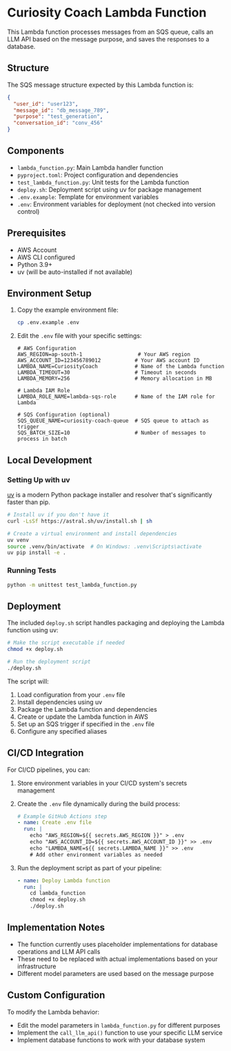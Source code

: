 # Curiosity Coach Lambda Function

This Lambda function processes messages from an SQS queue, calls an LLM API based on the message purpose, and saves the responses to a database.

## Structure

The SQS message structure expected by this Lambda function is:

```json
{
  "user_id": "user123",
  "message_id": "db_message_789",
  "purpose": "test_generation",
  "conversation_id": "conv_456"
}
```

## Components

- `lambda_function.py`: Main Lambda handler function
- `pyproject.toml`: Project configuration and dependencies
- `test_lambda_function.py`: Unit tests for the Lambda function
- `deploy.sh`: Deployment script using uv for package management
- `.env.example`: Template for environment variables
- `.env`: Environment variables for deployment (not checked into version control)

## Prerequisites

- AWS Account
- AWS CLI configured
- Python 3.9+
- uv (will be auto-installed if not available)

## Environment Setup

1. Copy the example environment file:
   ```bash
   cp .env.example .env
   ```

2. Edit the `.env` file with your specific settings:
   ```
   # AWS Configuration
   AWS_REGION=ap-south-1                  # Your AWS region
   AWS_ACCOUNT_ID=123456789012           # Your AWS account ID
   LAMBDA_NAME=CuriosityCoach            # Name of the Lambda function
   LAMBDA_TIMEOUT=30                     # Timeout in seconds
   LAMBDA_MEMORY=256                     # Memory allocation in MB
   
   # Lambda IAM Role
   LAMBDA_ROLE_NAME=lambda-sqs-role      # Name of the IAM role for Lambda
   
   # SQS Configuration (optional)
   SQS_QUEUE_NAME=curiosity-coach-queue  # SQS queue to attach as trigger
   SQS_BATCH_SIZE=10                     # Number of messages to process in batch
   ```

## Local Development

### Setting Up with uv

[uv](https://github.com/astral-sh/uv) is a modern Python package installer and resolver that's significantly faster than pip.

```bash
# Install uv if you don't have it
curl -LsSf https://astral.sh/uv/install.sh | sh

# Create a virtual environment and install dependencies
uv venv
source .venv/bin/activate  # On Windows: .venv\Scripts\activate
uv pip install -e .
```

### Running Tests

```bash
python -m unittest test_lambda_function.py
```

## Deployment

The included `deploy.sh` script handles packaging and deploying the Lambda function using uv:

```bash
# Make the script executable if needed
chmod +x deploy.sh

# Run the deployment script
./deploy.sh
```

The script will:
1. Load configuration from your `.env` file
2. Install dependencies using uv
3. Package the Lambda function and dependencies
4. Create or update the Lambda function in AWS
5. Set up an SQS trigger if specified in the `.env` file
6. Configure any specified aliases

## CI/CD Integration

For CI/CD pipelines, you can:

1. Store environment variables in your CI/CD system's secrets management
2. Create the `.env` file dynamically during the build process:
   ```yaml
   # Example GitHub Actions step
   - name: Create .env file
     run: |
       echo "AWS_REGION=${{ secrets.AWS_REGION }}" > .env
       echo "AWS_ACCOUNT_ID=${{ secrets.AWS_ACCOUNT_ID }}" >> .env
       echo "LAMBDA_NAME=${{ secrets.LAMBDA_NAME }}" >> .env
       # Add other environment variables as needed
   ```

3. Run the deployment script as part of your pipeline:
   ```yaml
   - name: Deploy Lambda function
     run: |
       cd lambda_function
       chmod +x deploy.sh
       ./deploy.sh
   ```

## Implementation Notes

- The function currently uses placeholder implementations for database operations and LLM API calls
- These need to be replaced with actual implementations based on your infrastructure
- Different model parameters are used based on the message purpose

## Custom Configuration

To modify the Lambda behavior:
- Edit the model parameters in `lambda_function.py` for different purposes
- Implement the `call_llm_api()` function to use your specific LLM service
- Implement database functions to work with your database system 